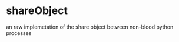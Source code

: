 shareObject
===========

an raw implemetation of the share object between non-blood python processes
